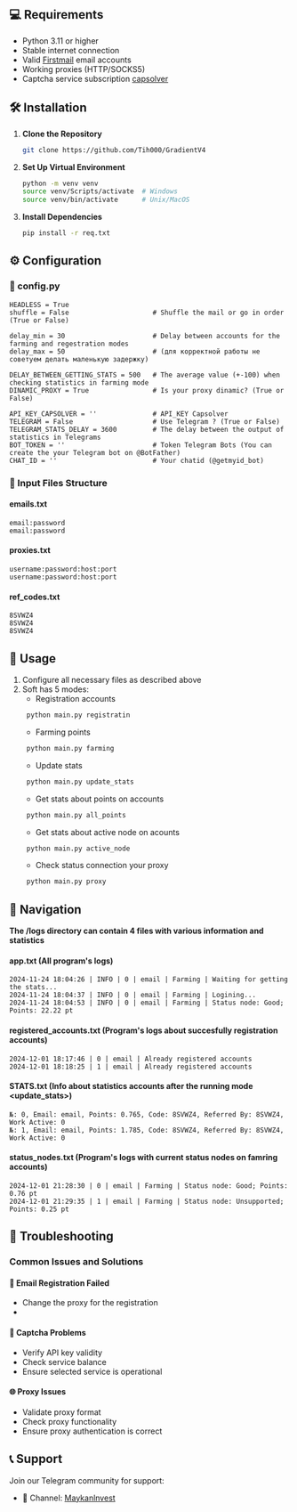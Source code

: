 ## 💻 Requirements

- Python 3.11 or higher
- Stable internet connection
- Valid [Firstmail](https://firstmail.ltd/en-US) email accounts
- Working proxies (HTTP/SOCKS5)
- Captcha service subscription [capsolver](https://www.capsolver.com/)

## 🛠️ Installation

1. **Clone the Repository**
   ```bash
   git clone https://github.com/Tih000/GradientV4
   ```

2. **Set Up Virtual Environment**
   ```bash
   python -m venv venv
   source venv/Scripts/activate  # Windows
   source venv/bin/activate      # Unix/MacOS
   ```

3. **Install Dependencies**
   ```bash
   pip install -r req.txt
   ```

## ⚙️ Configuration

### 📁 config.py

```
HEADLESS = True
shuffle = False                     # Shuffle the mail or go in order (True or False)

delay_min = 30                      # Delay between accounts for the farming and regestration modes
delay_max = 50                      # (для корректной работы не советуем делать маленькую задержку)

DELAY_BETWEEN_GETTING_STATS = 500   # The average value (+-100) when checking statistics in farming mode
DINAMIC_PROXY = True                # Is your proxy dinamic? (True or False)

API_KEY_CAPSOLVER = ''              # API_KEY Capsolver
TELEGRAM = False                    # Use Telegram ? (True or False)
TELEGRAM_STATS_DELAY = 3600         # The delay between the output of statistics in Telegrams
BOT_TOKEN = ''                      # Token Telegram Bots (You can create the your Telegram bot on @BotFather)
CHAT_ID = ''                        # Your chatid (@getmyid_bot)
```

### 📁 Input Files Structure

#### emails.txt
```
email:password
email:password
```

#### proxies.txt
```
username:password:host:port
username:password:host:port
```

#### ref_codes.txt
```
8SVWZ4
8SVWZ4
8SVWZ4
```

## 🚀 Usage

1. Configure all necessary files as described above
2. Soft has 5 modes:
   - Registration accounts
   ```bash
    python main.py registratin
   ```
   - Farming points
   ```bash
    python main.py farming
   ```
   - Update stats
   ```bash
    python main.py update_stats
   ```
   - Get stats about points on accounts
   ```bash
    python main.py all_points
   ```
   - Get stats about active node on acounts
   ```bash
    python main.py active_node
   ```
   - Check status connection your proxy
   ```bash
    python main.py proxy
   ``` 

## 🧩 Navigation
**The /logs directory can contain 4 files with various information and statistics** 

#### app.txt (All program's logs)
```
2024-11-24 18:04:26 | INFO | 0 | email | Farming | Waiting for getting the stats...
2024-11-24 18:04:37 | INFO | 0 | email | Farming | Logining...
2024-11-24 18:04:53 | INFO | 0 | email | Farming | Status node: Good; Points: 22.22 pt
```

#### registered_accounts.txt (Program's logs about succesfully registration accounts)
```
2024-12-01 18:17:46 | 0 | email | Already registered accounts
2024-12-01 18:18:25 | 1 | email | Already registered accounts
```

#### STATS.txt (Info about statistics accounts after the running mode <update_stats>)
```
№: 0, Email: email, Points: 0.765, Code: 8SVWZ4, Referred By: 8SVWZ4, Work Active: 0
№: 1, Email: email, Points: 1.785, Code: 8SVWZ4, Referred By: 8SVWZ4, Work Active: 0
```

#### status_nodes.txt (Program's logs with current status nodes on famring accounts)
```
2024-12-01 21:28:30 | 0 | email | Farming | Status node: Good; Points: 0.76 pt
2024-12-01 21:29:35 | 1 | email | Farming | Status node: Unsupported; Points: 0.25 pt
```

## 🔧 Troubleshooting

### Common Issues and Solutions

#### 📧 Email Registration Failed
- Change the proxy for the registration
- 

#### 🧩 Captcha Problems
- Verify API key validity
- Check service balance
- Ensure selected service is operational

#### 🌐 Proxy Issues
- Validate proxy format
- Check proxy functionality
- Ensure proxy authentication is correct

## 📞 Support

Join our Telegram community for support:
- 📢 Channel: [Maykanlnvest](https://t.me/Maykanlnvest)
